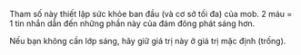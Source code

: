 Tham số này thiết lập sức khỏe ban đầu (và cơ sở tối đa) của mob. 2 máu = 1 tin nhắn
dẫn đến những phần này của đám đông phát sáng hơn.

Nếu bạn không cần lớp sáng, hãy giữ giá trị này ở giá trị mặc định (trống).